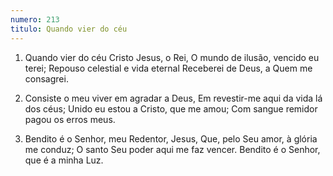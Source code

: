 ```yaml
---
numero: 213
titulo: Quando vier do céu
---
```

1. Quando vier do céu Cristo Jesus, o Rei,
O mundo de ilusão, vencido eu terei;
Repouso celestial e vida eternal
Receberei de Deus, a Quem me consagrei.

2. Consiste o meu viver em agradar a Deus,
Em revestir-me aqui da vida lá dos céus;
Unido eu estou a Cristo, que me amou;
Com sangue remidor pagou os erros meus.

3. Bendito é o Senhor, meu Redentor, Jesus,
Que, pelo Seu amor, à glória me conduz;
O santo Seu poder aqui me faz vencer.
Bendito é o Senhor, que é a minha Luz.
